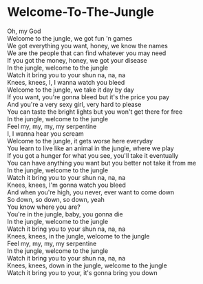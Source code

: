 # Welcome-To-The-Jungle

Oh, my God  
Welcome to the jungle, we got fun 'n games  
We got everything you want, honey, we know the names  
We are the people that can find whatever you may need  
If you got the money, honey, we got your disease  
In the jungle, welcome to the jungle  
Watch it bring you to your shun na, na, na  
Knees, knees, I, I wanna watch you bleed  
Welcome to the jungle, we take it day by day  
If you want, you're gonna bleed but it's the price you pay  
And you're a very sexy girl, very hard to please  
You can taste the bright lights but you won't get there for free  
In the jungle, welcome to the jungle  
Feel my, my, my, my serpentine  
I, I wanna hear you scream  
Welcome to the jungle, it gets worse here everyday  
You learn to live like an animal in the jungle, where we play  
If you got a hunger for what you see, you'll take it eventually  
You can have anything you want but you better not take it from me  
In the jungle, welcome to the jungle  
Watch it bring you to your shun na, na, na  
Knees, knees, I'm gonna watch you bleed  
And when you're high, you never, ever want to come down  
So down, so down, so down, yeah  
You know where you are?  
You're in the jungle, baby, you gonna die  
In the jungle, welcome to the jungle  
Watch it bring you to your shun na, na, na  
Knees, knees, in the jungle, welcome to the jungle  
Feel my, my, my, my serpentine  
In the jungle, welcome to the jungle  
Watch it bring you to your shun na, na, na  
Knees, knees, down in the jungle, welcome to the jungle  
Watch it bring you to your, it's gonna bring you down
